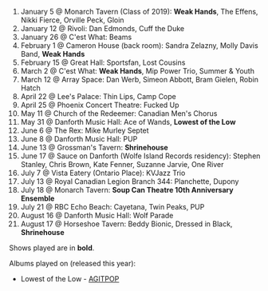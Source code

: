 1. January 5 @ Monarch Tavern (Class of 2019): **Weak Hands**, The Effens, Nikki Fierce, Orville Peck, Gloin
1. January 12 @ Rivoli: Dan Edmonds, Cuff the Duke
1. January 26 @ C'est What: Beams
1. February 1 @ Cameron House (back room): Sandra Zelazny, Molly Davis Band, **Weak Hands**
1. February 15 @ Great Hall: Sportsfan, Lost Cousins
1. March 2 @ C'est What: **Weak Hands**, Mip Power Trio, Summer & Youth
1. March 12 @ Array Space: Dan Werb, Simeon Abbott, Bram Gielen, Robin Hatch
1. April 22 @ Lee's Palace: Thin Lips, Camp Cope
1. April 25 @ Phoenix Concert Theatre: Fucked Up
1. May 11 @ Church of the Redeemer: Canadian Men's Chorus
1. May 31 @ Danforth Music Hall: Ace of Wands, **Lowest of the Low**
1. June 6 @ The Rex: Mike Murley Septet
1. June 8 @ Danforth Music Hall: PUP
1. June 13 @ Grossman's Tavern: **Shrinehouse**
1. June 17 @ Sauce on Danforth (Wolfe Island Records residency): Stephen Stanley, Chris Brown, Kate Fenner, Suzanne Jarvie, One River
1. July 7 @ Vista Eatery (Ontario Place): KVJazz Trio
1. July 13 @ Royal Canadian Legion Branch 344: Planchette, Dupony
1. July 18 @ Monarch Tavern: **Soup Can Theatre 10th Anniversary Ensemble**
1. July 21 @ RBC Echo Beach: Cayetana, Twin Peaks, PUP
1. August 16 @ Danforth Music Hall: Wolf Parade
1. August 17 @ Horseshoe Tavern: Beddy Bionic, Dressed in Black, **Shrinehouse**

Shows played are in **bold**.

Albums played on (released this year):

- Lowest of the Low - [AGITPOP](https://lowestofthelow.com/music/agit-pop-release/)
